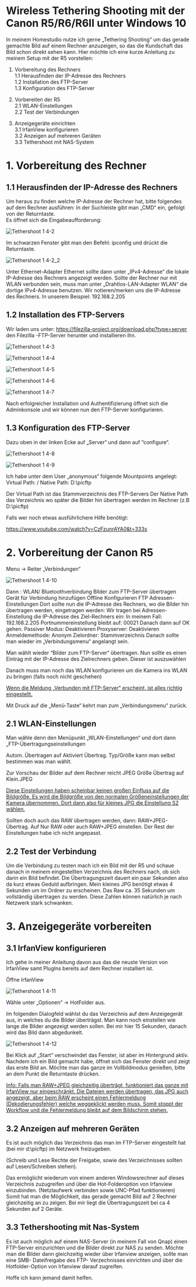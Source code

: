 # Wireless Tethering Shooting mit der Canon R5/R6/R6II unter Windows 10

In meinem Homestudio nutze ich gerne „Tethering Shooting“ um das gerade gemachte Bild auf einem 
Rechner anzuzeigen, so das die Kundschaft das Bild schon direkt sehen kann. 
Hier möchte ich eine kurze Anleitung zu meinem Setup mit der R5 vorstellen:

1. Vorbereitung des Rechners<br>
1.1 Herausfinden der IP-Adresse des Rechners<br>
1.2 Installation des FTP-Server<br>
1.3 Konfiguration des FTP-Server<br>

2.   Vorbereiten der R5<br>
2.1  WLAN-Einstellungen<br>
2.2  Test der Verbindungen<br>
     
3. Anzeigegeräte einrichten<br>
3.1 IrfanView konfigurieren<br>
3.2 Anzeigen auf mehreren Geräten<br>
3.3 Tethershoot mit NAS-System<br>

# 1. Vorbereitung des Rechner
## 1.1 Herausfinden der IP-Adresse des Rechners

Um heraus zu finden welche IP-Adresse der Rechner hat, bitte folgendes auf dem Rechner ausführen:
In der Suchleiste gibt man „CMD“ ein, gefolgt von der Returntaste.  
Es öffnet sich die Eingabeaufforderung:

![Tethershoot 1 4-2](https://github.com/user-attachments/assets/b5f833be-6c37-4864-834e-9b9d13c3de62)

Im schwarzen Fenster gibt man den Befehl: ipconfig und drückt die Returntaste.

![Tethershoot 1 4-2_2](https://github.com/user-attachments/assets/2ef604c7-fbc2-4e0a-8ba5-0d1602018eca)

Unter Ethernet-Adapter Ethernet sollte dann unter „IPv4-Adresse“ die lokale IP-Adresse des Rechners 
angezeigt werden.
Sollte der Rechner nur mit WLAN verbunden sein, muss man unter „Drahtlos-LAN-Adapter WLAN“ die 
dortige IPv4-Adresse benutzen.
Wir notieren/merken uns die IP-Adresse des Rechners. In unserem Beispiel: 192.168.2.205

## 1.2 Installation des FTP-Servers

Wir laden uns unter: 
https://filezilla-project.org/download.php?type=server
den Filezilla -FTP-Server herunter und installieren ihn.



![Tethershoot 1 4-3](https://github.com/user-attachments/assets/fca6ae9f-ceae-4677-8766-c242b97d6420)

![Tethershoot 1 4-4](https://github.com/user-attachments/assets/dfb9fbd1-4f6f-49fb-b0b7-3975999b41d4)

![Tethershoot 1 4-5](https://github.com/user-attachments/assets/b586b14f-0818-45be-83d5-2e4cd71c6152)

![Tethershoot 1 4-6](https://github.com/user-attachments/assets/0793849b-d4ae-4223-b6b7-cd8215c5a5c2)

![Tethershoot 1 4-7](https://github.com/user-attachments/assets/7d5130a4-8a8a-4c12-9333-152c54b46946)

Nach erfolgreicher Installation und Authentifizierung öffnet sich die Adminkonsole und wir können nun den 
FTP-Server konfigurieren.

## 1.3 Konfiguration des FTP-Server

Dazu oben in der linken Ecke auf „Server“ und dann auf “configure“.

![Tethershoot 1 4-8](https://github.com/user-attachments/assets/b653633c-8e72-4f59-9c09-51ca2343a144)

![Tethershoot 1 4-9](https://github.com/user-attachments/assets/aae66fb1-6768-49a2-8cdd-5ce4e2a61024)

Ich habe unter dem User „anonymous“ folgende Mountpoints angelegt:
Virtual Path: /
Native Path: D:\picftp

Der Virtual Path ist das Stammverzeichnis des FTP-Servers 
Der Native Path das Verzeichnis wo später die Bilder hin übertragen werden im Rechner (z.B D:\picftp)

Falls wer noch etwas ausführlichere Hilfe benötigt:

https://www.youtube.com/watch?v=CzFzunrAYA0&t=333s

# 2. Vorbereitung der Canon R5

Menu → Reiter  „Verbindungen“<br>

![Tethershoot 1 4-10](https://github.com/user-attachments/assets/a0c16b0b-798f-4269-94f6-c29e051afb84)

Dann : WLAN/ Bluetoothverbindung
Bilder zum FTP-Server übertragen
Gerät für Verbindung hinzufügen
Offline Konfigurieren
FTP
Adressen-Einstellungen
Dort sollte nun die IP-Adresse des Rechners, wo die Bilder hin übertragen werden, eingetragen werden:
Wir tragen bei Adressen-Einstellung die IP-Adresse des Ziel-Rechners ein: 
In meinem Fall: 192.168.2.205
Portnummereinstellung bleibt auf: 00021
Danach dann auf OK gehen.
Passiver Modus: Deaktivieren
Proxyserver: Deaktivieren
Anmeldemethode: Anonym
Zielordner: Stammverzeichnis
Danach sollte man wieder im „Verbindungsmenu“ angelangt sein.

Man wählt wieder “Bilder zum FTP-Server“ übertragen.
Nun sollte es einen Eintrag mit der IP-Adresse des Zielrechners geben.
Dieser ist auszuwählen

Danach muss man noch das WLAN konfigurieren um die Kamera ins WLAN zu bringen 
(falls noch nicht geschehen)

<ins>Wenn die Meldung „Verbunden mit FTP-Server“ erscheint, ist alles richtig eingestellt.</ins>

Mit Druck auf die „Menü-Taste“ kehrt man zum „Verbindungsmenu“ zurück.

## 2.1 WLAN-Einstellungen

Man wähle denn den Menüpunkt „WLAN-Einstellungen“ und dort dann „FTP-Übertragungseinstellungen

Autom. Übertragen auf Aktiviert
Übertrag. Typ/Größe kann man selbst bestimmen was man wählt. 
                 
Zur Vorschau der Bilder auf dem Rechner reicht JPEG Größe Übertrag auf Klein.JPEG

<ins>Diese Einstellungen haben scheinbar keinen großen Einfluss auf die Bildgröße.
Es wird die Bildgröße von den normalen Größeneinstellungen der Kamera übernommen.
Dort dann also für kleines JPG die Einstellung S2 wählen.</ins>

Sollten doch auch das RAW übertragen werden, dann:
RAW+JPEG-Übertrag. Auf Nur RAW oder auch RAW+JPEG einstellen.
Der Rest der Einstellungen habe ich nicht angepasst.

## 2.2 Test der Verbindung

Um die Verbindung zu testen mach ich ein Bild mit der R5 und schaue danach in meinem 
eingestellten Verzeichnis des Rechners nach, ob sich darin ein Bild befindet.
Die Übertragungszeit dauert ein paar Sekunden also da kurz etwas Geduld aufbringen.
Mein kleines JPG benötigt etwas 4 Sekunden um im Ordner zu erscheinen. 
Das Raw ca. 35 Sekunden um vollständig übertragen zu werden.
Diese Zahlen können natürlich je nach Netzwerk stark schwanken.

# 3. Anzeigegeräte vorbereiten

## 3.1 IrfanView konfigurieren

Ich gehe in meiner Anleitung davon aus das die neuste Version von IrfanView samt PlugIns bereits
auf dem Rechner installiert ist.

Öffne IrfanView

![Tethershoot 1 4-11](https://github.com/user-attachments/assets/c9cf5cd9-2616-422f-a252-8e549623a0fb)

Wähle unter „Optionen“ → HotFolder aus.

Im folgenden Dialogfeld wählst du das Verzeichnis auf dem Anzeigegerät aus, in welches du die 
Bilder überträgst. Man kann noch einstellen wie lange die Bilder angezeigt werden sollen.
Bei mir hier 15 Sekunden, danach wird das Bild dann abgedunkelt.

![Tethershoot 1 4-12](https://github.com/user-attachments/assets/830c1b6f-777b-4596-9e1c-a5a61bdf5a93)

Bei Klick auf „Start“ verschwindet das Fenster, ist aber im Hintergrund aktiv.
Nachdem ich ein Bild gemacht habe, öffnet sich das Fenster direkt und zeigt das erste Bild an.
Möchte man das ganze im Vollbildmodus genießen, bitte an dem Punkt die Returntaste drücken.

<ins>Info: Falls man RAW+JPEG gleichzeitig überträgt, funktioniert das ganze mit IrfanView nur eingeschränkt.
Die Dateien werden übertragen, das JPG auch angezeigt, aber beim RAW erscheint einen Fehlermeldung 
(Dekodierungsfehler) welche weggeklickt werden muss. Somit stoppt der Workflow und die Fehlermeldung 
bleibt auf dem Bildschirm stehen.</ins>

## 3.2 Anzeigen auf mehreren Geräten

Es ist auch möglich das Verzeichnis das man im FTP-Server eingestellt hat 
(bei mir d:\picftp) im Netzwerk freizugeben. 

(Schreib und Lese Rechte der Freigabe, sowie des Verzeichnisses sollten auf Lesen/Schreiben stehen).

Das ermöglicht wiederum von einem anderen Windowsrechner auf dieses Verzeichnis zuzugreifen und über 
die Hot-Folderoption von Irfanview einzubinden. 
(Netzlaufwerk verbinden sowie UNC-Pfad funktionieren)
Somit hat man die Möglichkeit, das gerade gemacht Bild auf 2 Rechner gleichzeitig an zu zeigen.
Bei mir liegt die Übertragungszeit bei ca 4 Sekunden auf  2 Geräte.

## 3.3 Tethershooting mit Nas-System

Es ist auch möglich auf einem NAS-Server (in meinem Fall von Qnap) einen FTP-Server einzurichten und 
die Bilder direkt zur NAS zu senden.
Möchte man die Bilder dann gleichzeitig wieder über Irfanview anzeigen, sollte man eine SMB-
Dateifreigabe des FTP- Verzechnisses einrichten und über die Hotfolder-Option von Irfanview darauf 
zugreifen.

Hoffe ich kann jemand damit helfen.
























